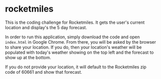 # rocketmiles
This is the coding challenge for Rocketmiles. It gets the user's current location and display's the 5 day forecast.

In order to run this application, simply download the code and open `index.html` in Google Chrome. From there, you will be asked by the browser to share your location. If you do, then your location's weather will be populated with today's weather showing on the top left and the forecast to show up at the bottom.

If you do not provide your location, it will default to the Rocketmiles zip code of 60661 and show that forecast.
